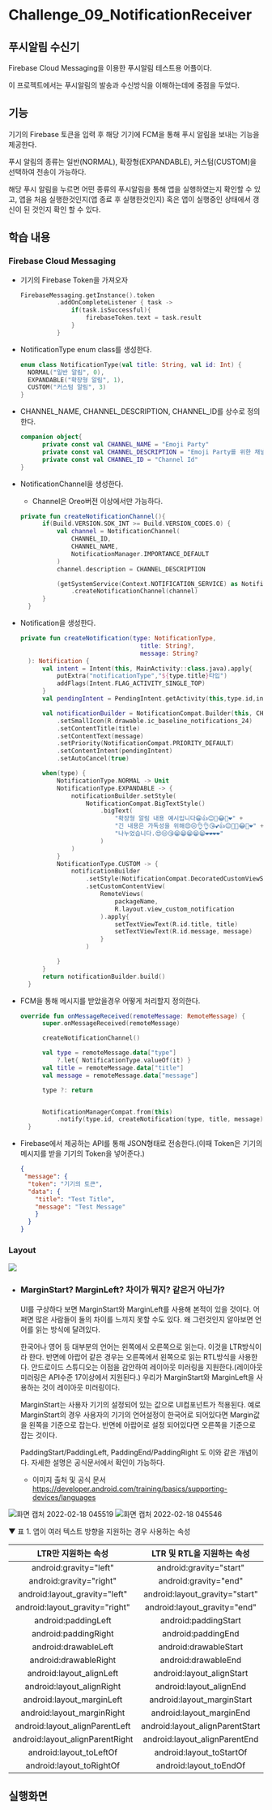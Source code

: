 # Challenge_09_NotificationReceiver
## 푸시알림 수신기

Firebase Cloud Messaging을 이용한 푸시알림 테스트용 어플이다.

이 프로젝트에서는 푸시알림의 발송과 수신방식을 이해하는데에 중점을 두었다.


## 기능

기기의 Firebase 토큰을 입력 후 해당 기기에 FCM을 통해 푸시 알림을 보내는 기능을 제공한다.

푸시 알림의 종류는 일반(NORMAL), 확장형(EXPANDABLE), 커스텀(CUSTOM)을 선택하여 전송이 가능하다.

해당 푸시 알림을 누르면 어떤 종류의 푸시알림을 통해 앱을 실행하였는지 확인할 수 있고, 앱을 처음 실행한것인지(앱 종료 후 실행한것인지) 혹은 앱이 실행중인 상태에서 갱신이 된 것인지 확인 할 수 있다.

## 학습 내용

### Firebase Cloud Messaging
* 기기의 Firebase Token을 가져오자
  ``` kotlin
  FirebaseMessaging.getInstance().token
            .addOnCompleteListener { task ->
                if(task.isSuccessful){
                    firebaseToken.text = task.result
                }
            }
  ```
* NotificationType enum class를 생성한다.
  ``` kotlin
  enum class NotificationType(val title: String, val id: Int) {
    NORMAL("일반 알림", 0),
    EXPANDABLE("확장형 알림", 1),
    CUSTOM("커스텀 알림", 3)
  }
  ```
* CHANNEL_NAME, CHANNEL_DESCRIPTION, CHANNEL_ID를 상수로 정의한다.
  ``` kotlin
  companion object{
        private const val CHANNEL_NAME = "Emoji Party"
        private const val CHANNEL_DESCRIPTION = "Emoji Party를 위한 채널"
        private const val CHANNEL_ID = "Channel Id"
  }
  ```

* NotificationChannel을 생성한다.
  * Channel은 Oreo버전 이상에서만 가능하다.
  ``` kotlin
  private fun createNotificationChannel(){
        if(Build.VERSION.SDK_INT >= Build.VERSION_CODES.O) {
            val channel = NotificationChannel(
                CHANNEL_ID,
                CHANNEL_NAME,
                NotificationManager.IMPORTANCE_DEFAULT
            )
            channel.description = CHANNEL_DESCRIPTION

            (getSystemService(Context.NOTIFICATION_SERVICE) as NotificationManager)
                .createNotificationChannel(channel)
        }
    }
  ```
* Notification을 생성한다.
  ``` kotlin
  private fun createNotification(type: NotificationType,
                                   title: String?,
                                   message: String?
    ): Notification {
        val intent = Intent(this, MainActivity::class.java).apply{
            putExtra("notificationType","${type.title}타입")
            addFlags(Intent.FLAG_ACTIVITY_SINGLE_TOP)
        }
        val pendingIntent = PendingIntent.getActivity(this,type.id,intent,FLAG_UPDATE_CURRENT)

        val notificationBuilder = NotificationCompat.Builder(this, CHANNEL_ID)
            .setSmallIcon(R.drawable.ic_baseline_notifications_24)
            .setContentTitle(title)
            .setContentText(message)
            .setPriority(NotificationCompat.PRIORITY_DEFAULT)
            .setContentIntent(pendingIntent)
            .setAutoCancel(true)

        when(type) {
            NotificationType.NORMAL -> Unit
            NotificationType.EXPANDABLE -> {
                notificationBuilder.setStyle(
                    NotificationCompat.BigTextStyle()
                        .bigText(
                            "확장형 알림 내용 예시입니다😁👍😊👏😂🤣❤" +
                            "긴 내용은 가독성을 위해😍😒👌👌😘💕👍😊👏👏😂🤣❤" +
                            "나누었습니다.😍😒😘😁😁😁😁😁❤️❤️❤️❤"
                        )
                )
            }
            NotificationType.CUSTOM -> {
                notificationBuilder
                    .setStyle(NotificationCompat.DecoratedCustomViewStyle())
                    .setCustomContentView(
                        RemoteViews(
                            packageName,
                            R.layout.view_custom_notification
                        ).apply{
                            setTextViewText(R.id.title, title)
                            setTextViewText(R.id.message, message)
                        }
                    )

            }
        }
        return notificationBuilder.build()
    }
  ```
* FCM을 통해 메시지를 받았을경우 어떻게 처리할지 정의한다.
  ``` kotlin
  override fun onMessageReceived(remoteMessage: RemoteMessage) {
        super.onMessageReceived(remoteMessage)

        createNotificationChannel()

        val type = remoteMessage.data["type"]
            ?.let{ NotificationType.valueOf(it) }
        val title = remoteMessage.data["title"]
        val message = remoteMessage.data["message"]

        type ?: return


        NotificationManagerCompat.from(this)
            .notify(type.id, createNotification(type, title, message))
    }
  ```
* Firebase에서 제공하는 API를 통해 JSON형태로 전송한다.(이때 Token은 기기의 메시지를 받을 기기의 Token을 넣어준다.)
  ``` json
  {
   "message": {
    "token": "기기의 토큰",
    "data": {
      "title": "Test Title",
      "message": "Test Message"
      }
    }
  }
  ```
### Layout
<img src="https://user-images.githubusercontent.com/74666576/154559519-439b579b-77d1-4647-bce6-b2969ed1ff0b.jpg">

* ### MarginStart? MarginLeft? 차이가 뭐지? 같은거 아닌가?
  UI를 구상하다 보면 MarginStart와 MarginLeft를 사용해 본적이 있을 것이다. 어쩌면 많은 사람들이 둘의 차이를 느끼지 못할 수도 있다. 왜 그런것인지 알아보면 언어를 읽는 방식에 달려있다. 
  
  한국어나 영어 등 대부분의 언어는 왼쪽에서 오른쪽으로 읽는다. 이것을 LTR방식이라 한다. 반면에 아랍어 같은 경우는 오른쪽에서 왼쪽으로 읽는 RTL방식을 사용한다. 안드로이드 스튜디오는 이점을 감안하여 레이아웃 미러링을 지원한다.(레이아웃 미러링은 API수준 17이상에서 지원된다.) 우리가 MarginStart와 MarginLeft을 사용하는 것이 레이아웃 미러링이다. 
  
  MarginStart는 사용자 기기의 설정되어 있는 값으로 UI컴포넌트가 적용된다. 예로 MarginStart의 경우 사용자의 기기의 언어설정이 한국어로 되어있다면 Margin값을 왼쪽을 기준으로 잡는다. 반면에 아랍어로 설정 되어있다면 오른쪽을 기준으로 잡는 것이다. 
  
  PaddingStart/PaddingLeft, PaddingEnd/PaddingRight 도 이와 같은 개념이다. 자세한 설명은 공식문서에서 확인이 가능하다.
  * 이미지 출처 및 공식 문서 https://developer.android.com/training/basics/supporting-devices/languages 
 
![화면 캡처 2022-02-18 045519](https://user-images.githubusercontent.com/74666576/154560671-5ce6086f-fb3b-406f-850e-9fb6ffad49bc.jpg) 
![화면 캡처 2022-02-18 045546](https://user-images.githubusercontent.com/74666576/154560665-819e3408-affe-4625-b921-71e15a1227e4.jpg)


▼ 표 1. 앱이 여러 텍스트 방향을 지원하는 경우 사용하는 속성

|LTR만 지원하는 속성|LTR 및 RTL을 지원하는 속성|
|:---:|:---:|
|android:gravity="left"|android:gravity="start"|
|android:gravity="right"|android:gravity="end"|
|android:layout_gravity="left"|android:layout_gravity="start"|
|android:layout_gravity="right"|android:layout_gravity="end"|
|android:paddingLeft|android:paddingStart|
|android:paddingRight|android:paddingEnd|
|android:drawableLeft|android:drawableStart|
|android:drawableRight|android:drawableEnd|
|android:layout_alignLeft|android:layout_alignStart|
|android:layout_alignRight|android:layout_alignEnd|
|android:layout_marginLeft|android:layout_marginStart|
|android:layout_marginRight|android:layout_marginEnd|
|android:layout_alignParentLeft|android:layout_alignParentStart|
|android:layout_alignParentRight|android:layout_alignParentEnd|
|android:layout_toLeftOf|android:layout_toStartOf|
|android:layout_toRightOf|android:layout_toEndOf|
                            
## 실행화면

